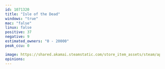 ```yaml
---
id: 1071320
title: "Isle of the Dead"
windows: "true"
mac: "false"
linux: false
positive: 37
negative: 9
estimated_owners: "0 - 20000"
peak_ccu: 0

image: https://shared.akamai.steamstatic.com/store_item_assets/steam/apps/1071320/header.jpg?t=1704811493
opinions:
---
```

